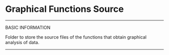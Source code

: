 # Graphical Functions Source

*************************************************************
BASIC INFORMATION

Folder to store the source files of the functions that obtain graphical analysis of data.

*************************************************************